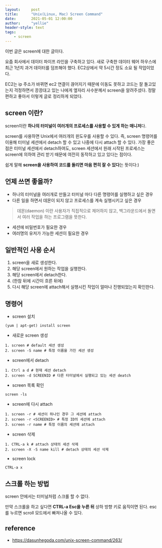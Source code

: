 ```yaml
---
layout:     post
title:      "Unix(Linux, Mac) Screen Command"
date:       2021-05-01 12:00:00
author:     "yellie"
header-style: text
tags:
    - screen
---
```


이번 글은 screen에 대한 글이다.

요즘 회사에서 데이터 파이프 라인을 구축하고 있다. 새로 구축한 데이터 웨어 하우스에 최근 1년치 과거 데이터를 덤프해야 했다. EC2상에서 약 5시간 정도 소요 될 작업이었다.

EC2는 ip 주소가 바뀌면 ec2 연결이 끊어지기 때문에 이동도 못하고 코드는 잘 돌고있는지 걱정하면서 끙끙대고 있는 나에게 옆자리 사수분께서 screen을 알려주셨다. 정말 편하고 좋아서 이렇게 글로 정리하게 되었다.

## screen 이란?
screen이란 **하나의 터미널이 여러개의 프로세스를 사용할 수 있게 하는 매니저**다.

screen를 사용하면 Unix에서 여러개의 윈도우를 사용할 수 있다. 즉, screen 명령어를 이용해 터미널 세션에서 detach 할 수 있고 나중에 다시 attach 할 수 있다. 
가장 좋은 점은 터미널 세션에서 detach하여도, screen 세션에서 원래 시작된 프로세스는 screen에 의하여 관리 받기 때문에 여전히 동작하고 있고 있다는 점이다.

쉽게 말해 **screen을 사용하여 코드를 돌리면 마음 편히 잘 수 있다**는 뜻이다:)

## 언제 쓰면 좋을까?
- 하나의 터미널을 여러개로 만들고 터미널 마다 다른 명령어를 실행하고 싶은 경우
- 다른 일을 하면서 데몬이 되지 않고 프로세스를 계속 실행시키고 싶은 경우
> 데몬(daemon) 이란 사용자가 직접적으로 제어하지 않고, 백그라운드에서 돌면서 여러 작업을 하는 프로그램을 뜻한다.
- 세션에 비밀번호가 필요한 경우
- 여러명의 유저가 가능한 세션이 필요한 경우

## 일반적인 사용 순서
1. screen을 새로 생성한다.
2. 해당 screen에서 원하는 작업을 실행한다.
3. 해당 screen에서 detach한다.
4. (한참 뒤에 시간이 흐른 뒤에)
5. 다시 해당 screen에 attach해서 실행시킨 작업이 얼마나 진행되었는지 확인한다.

## 명령어
- screen 설치
```
(yum | apt-get) install screen
```

- 새로운 screen 생성
```
1. screen # default 세션 생성
2. screen -S name # 특정 이름을 가진 세션 생성
```

- screen에서 detach
```
1. Ctrl a d # 현재 세션 detach
2. screen -d SCREENID # 다른 터미널에서 실행되고 있는 세션 deatch
```

- screen 목록 확인
```
screen -ls
```

- screen에 다시 attach
```
1. screen -r # 세션이 하나인 경우 그 세션에 attach
2. screen -r <SCREENID> # 특정 ID의 세션에 attach
3. screen -r name # 특정 이름의 세션에 attach
```

- screen 삭제
```
1. CTRL-a k # attach 상태의 세션 삭제
2. screen -X -S name kill # detach 상태의 세션 삭제
```

- screen lock
```
CTRL-a x
```

## 스크롤 하는 방법
screen 안에서는 터미널처럼 스크롤 할 수 없다.

만약 스크롤을 하고 싶다면 **CTRL-a Esc을 누른 뒤** 상하 방향 키로 움직이면 된다. esc를 누르면 scroll 모드에서 빠져나올 수 있다.

## reference
- <https://dasunhegoda.com/unix-screen-command/263/>
